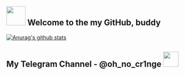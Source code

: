 <h2><img src="https://0x0.st/iDtU.gif" width="50px"> Welcome to the my GitHub, buddy </h2>
 

[![Anurag's github stats](https://github-readme-stats.vercel.app/api?username=immat0x1&show_icons=true)](https://github.com/anuraghazra/github-readme-stats)

<h2> My Telegram Channel - @oh_no_cr1nge <img src="https://0x0.st/iDvK.jpg" width="40px"> </h2>
 
 
